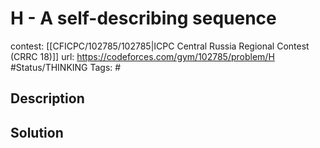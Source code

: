 # H - A self-describing sequence

contest: [[CFICPC/102785/102785|ICPC Central Russia Regional Contest (CRRC 18)]]
url: https://codeforces.com/gym/102785/problem/H
#Status/THINKING
Tags: #

## Description

## Solution

